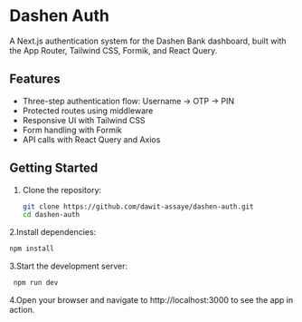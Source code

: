 # Dashen Auth

A Next.js authentication system for the Dashen Bank dashboard, built with the App Router, Tailwind CSS, Formik, and React Query.

## Features

- Three-step authentication flow: Username → OTP → PIN
- Protected routes using middleware
- Responsive UI with Tailwind CSS
- Form handling with Formik
- API calls with React Query and Axios

## Getting Started

1. Clone the repository:                                                                                                                                                                                                                                                                                                                                
   ```bash
   git clone https://github.com/dawit-assaye/dashen-auth.git
   cd dashen-auth
   ```                                                                                                                                                                                                                                                                                                                                                
2.Install dependencies:

```bash
npm install
```
3.Start the development server:
```bash
 npm run dev
```

4.Open your browser and navigate to http://localhost:3000 to see the app in action.

